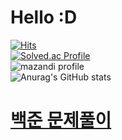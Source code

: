 # Hello :D
[![Hits](https://hits.seeyoufarm.com/api/count/incr/badge.svg?url=https%3A%2F%2Fgithub.com%2Fdpwns&count_bg=%2379C83D&title_bg=%23555555&icon=&icon_color=%23E7E7E7&title=hits&edge_flat=false)](https://hits.seeyoufarm.com)  
[![Solved.ac Profile](http://mazassumnida.wtf/api/v2/generate_badge?boj=dpwns0827)](https://solved.ac/dpwns0827/)  
![mazandi profile](http://mazandi.herokuapp.com/api?handle=dpwns0827&theme=cold)  
![Anurag's GitHub stats](https://github-readme-stats.vercel.app/api?username=dpwns&show_icons=true&theme=radical)
# [백준 문제풀이](https://github.com/dpwns/BaekJoon_Solve)   
